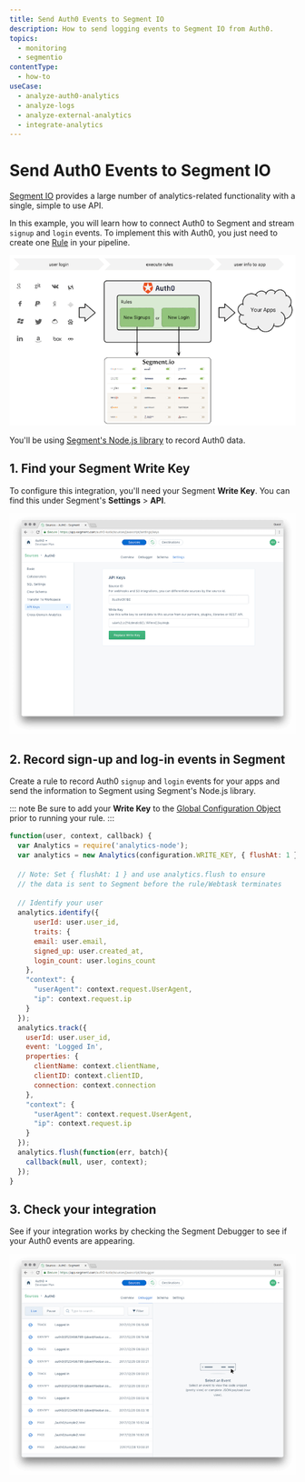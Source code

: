 ```yaml
---
title: Send Auth0 Events to Segment IO
description: How to send logging events to Segment IO from Auth0.
topics:
  - monitoring
  - segmentio
contentType:
  - how-to
useCase:
  - analyze-auth0-analytics
  - analyze-logs
  - analyze-external-analytics
  - integrate-analytics
---
```

# Send Auth0 Events to Segment IO

[Segment IO](http://segment.io/features) provides a large number of analytics-related functionality with a single, simple to use API.

In this example, you will learn how to connect Auth0 to Segment and stream `signup` and `login` events. To implement this with Auth0, you just need to create one [Rule](/rule) in your pipeline.

![Segment Flow](/media/articles/monitoring/segment/segment-io-dataflow.png)

You'll be using [Segment's Node.js library](https://github.com/segmentio/analytics-node) to record Auth0 data.

## 1. Find your Segment Write Key

To configure this integration, you'll need your Segment **Write Key**. You can find this under Segment's  **Settings** > **API**.

![Segment API Keys](/media/articles/monitoring/segment/segment-3.png)

## 2. Record sign-up and log-in events in Segment

Create a rule to record Auth0 `signup` and `login` events for your apps and send the information to Segment using Segment's Node.js library.

::: note
Be sure to add your **Write Key** to the [Global Configuration Object](/rules#using-the-configuration-object) prior to running your rule.
:::

```js
function(user, context, callback) {
  var Analytics = require('analytics-node');
  var analytics = new Analytics(configuration.WRITE_KEY, { flushAt: 1 });

  // Note: Set { flushAt: 1 } and use analytics.flush to ensure
  // the data is sent to Segment before the rule/Webtask terminates

  // Identify your user
  analytics.identify({
      userId: user.user_id,
      traits: {
      email: user.email,
      signed_up: user.created_at,
      login_count: user.logins_count
    },
    "context": {
      "userAgent": context.request.UserAgent,
      "ip": context.request.ip
    }
  });
  analytics.track({
    userId: user.user_id,
    event: 'Logged In',
    properties: {
      clientName: context.clientName,
      clientID: context.clientID,
      connection: context.connection
    },
    "context": {
      "userAgent": context.request.UserAgent,
      "ip": context.request.ip
    }
  });
  analytics.flush(function(err, batch){
    callback(null, user, context);
  });
}
```

## 3. Check your integration

See if your integration works by checking the Segment Debugger to see if your Auth0 events are appearing.

![Segment Debugger](/media/articles/monitoring/segment/segment-14.png)
